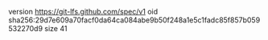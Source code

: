 version https://git-lfs.github.com/spec/v1
oid sha256:29d7e609a70facf0da64ca084abe9b50f248a1e5c1fadc85f857b059532270d9
size 41

